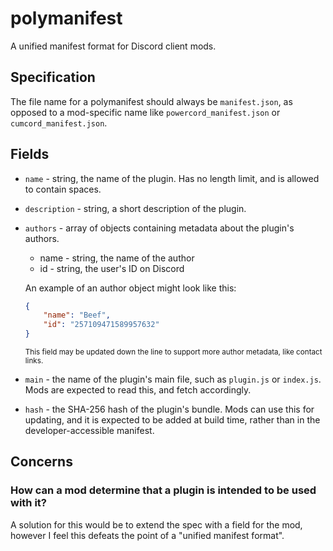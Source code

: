 # polymanifest
A unified manifest format for Discord client mods.

## Specification
The file name for a polymanifest should always be `manifest.json`, as opposed to a mod-specific name like `powercord_manifest.json` or `cumcord_manifest.json`.

## Fields

* `name` - string, the name of the plugin. Has no length limit, and is allowed to contain spaces.

* `description` - string, a short description of the plugin.

* `authors` - array of objects containing metadata about the plugin's authors.
    * name - string, the name of the author
    * id - string, the user's ID on Discord

    An example of an author object might look like this:
    ```json
    {
        "name": "Beef",
        "id": "257109471589957632"
    }
    ```
    <sup>This field may be updated down the line to support more author metadata, like contact links.</sup>

* `main` - the name of the plugin's main file, such as `plugin.js` or `index.js`. Mods are expected to read this, and fetch accordingly.

* `hash` - the SHA-256 hash of the plugin's bundle. Mods can use this for updating, and it is expected to be added at build time, rather than in the developer-accessible manifest.

## Concerns

### How can a mod determine that a plugin is intended to be used with it?
A solution for this would be to extend the spec with a field for the mod, however I feel this defeats the point of a "unified manifest format".